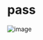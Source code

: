 # pass
![image](https://user-images.githubusercontent.com/31564681/211142551-91b93d0d-cf9f-46d5-97fc-57dc40bb6eef.png)
